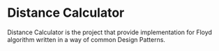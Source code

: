 # Distance Calculator

Distance Calculator is the project that provide implementation for Floyd algorithm written in a way of common Design Patterns.
